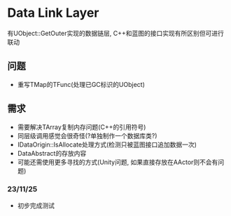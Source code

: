 # Data Link Layer
有UObject::GetOuter实现的数据链层, C++和蓝图的接口实现有所区别但可进行联动

## 问题
* 重写TMap的TFunc(处理已GC标识的UObject)

## 需求
* 需要解决TArray复制内存问题(C++的引用符号)
* 同层级调用感觉会很奇怪(?单独制作一个数据库类?)
* IDataOrigin::IsAllocate处理方式(检测只被蓝图接口追加数据一次)
* DataAbstract的存放内容
* 可能还需使用更多寻找的方式(Unity问题, 如果直接存放在AActor则不会有问题)

### 23/11/25
* 初步完成测试